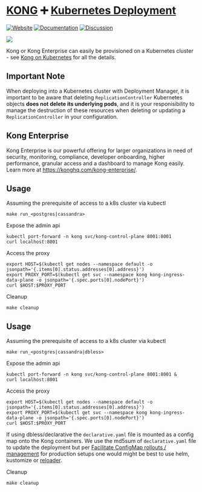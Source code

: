# [KONG][website-url] :heavy_plus_sign: [Kubernetes Deployment](http://kubernetes.io/)

[![Website][website-badge]][website-url]
[![Documentation][documentation-badge]][documentation-url]
[![Discussion][discussion-badge]][discussion-url]

[![][kong-logo]][website-url]

Kong or Kong Enterprise can easily be provisioned 
on a Kubernetes cluster - see [Kong on Kubernetes](https://docs.konghq.com/install/kubernetes) for all the details.

## Important Note

When deploying into a Kubernetes cluster with Deployment Manager, it is
important to be aware that deleting `ReplicationController` Kubernetes objects
**does not delete its underlying pods**, and it is your responisibility to
manage the destruction of these resources when deleting or updating a
`ReplicationController` in your configuration.

## Kong Enterprise

Kong Enterprise is our powerful offering for larger organizations in need of security, monitoring, 
compliance, developer onboarding, higher performance, granular access and a dashboard to manage 
Kong easily. Learn more at https://konghq.com/kong-enterprise/.

## Usage

Assuming the prerequisite of access to a k8s cluster via kubectl

```
make run_<postgres|cassandra>
```

Expose the admin api
```
kubectl port-forward -n kong svc/kong-control-plane 8001:8001
curl localhost:8001
```

Access the proxy
```
export HOST=$(kubectl get nodes --namespace default -o jsonpath='{.items[0].status.addresses[0].address}')
export PROXY_PORT=$(kubectl get svc --namespace kong kong-ingress-data-plane -o jsonpath='{.spec.ports[0].nodePort}')
curl $HOST:$PROXY_PORT
```

Cleanup
```
make cleanup
```

## Usage

Assuming the prerequisite of access to a k8s cluster via kubectl

```
make run_<postgres|cassandra|dbless>
```

Expose the admin api
```
kubectl port-forward -n kong svc/kong-control-plane 8001:8001 &
curl localhost:8001
```

Access the proxy
```
export HOST=$(kubectl get nodes --namespace default -o jsonpath='{.items[0].status.addresses[0].address}')
export PROXY_PORT=$(kubectl get svc --namespace kong kong-ingress-data-plane -o jsonpath='{.spec.ports[0].nodePort}')
curl $HOST:$PROXY_PORT
```

If using dbless/declarative the `declarative.yaml` file is mounted as a config
map onto the Kong containers. We use the md5sum of `declarative.yaml` file to
update the deployment but per [Facilitate ConfigMap rollouts / management](https://github.com/kubernetes/kubernetes/issues/22368) for production setups
one would might be best to use helm, kustomize or [reloader](https://github.com/stakater/reloader).

Cleanup
```
make cleanup
```

[kong-logo]: https://konghq.com/wp-content/uploads/2017/10/kong-cover@2x-1.png
[website-url]: https://konghq.com/
[website-badge]: https://img.shields.io/badge/GETKong.org-Learn%20More-43bf58.svg
[documentation-url]: https://docs.konghq.com/
[documentation-badge]: https://img.shields.io/badge/Documentation-Read%20Online-green.svg
[discussion-badge]: https://img.shields.io/badge/Discuss-Join%20Kong%20Nation-blue.svg
[discussion-url]: https://discuss.konghq.com/
